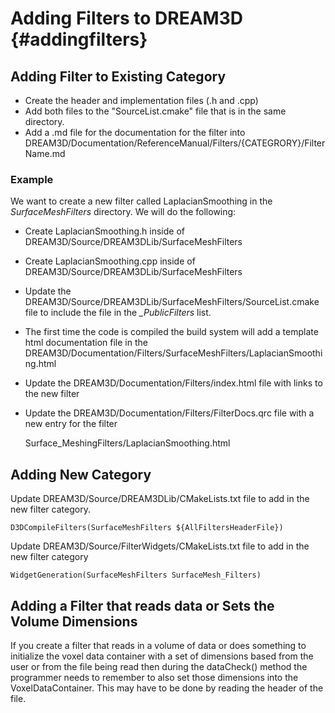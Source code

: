 Adding Filters to DREAM3D {#addingfilters}
=========

## Adding Filter to Existing Category

+ Create the header and implementation files (.h and .cpp)
+ Add both files to the "SourceList.cmake" file that is in the same directory. 
+ Add a .md file for the documentation for the filter into DREAM3D/Documentation/ReferenceManual/Filters/{CATEGRORY}/FilterName.md


### Example
  We want to create a new filter called LaplacianSmoothing in the _SurfaceMeshFilters_ directory. We will do the following:

- Create LaplacianSmoothing.h inside of DREAM3D/Source/DREAM3DLib/SurfaceMeshFilters
- Create LaplacianSmoothing.cpp inside of DREAM3D/Source/DREAM3DLib/SurfaceMeshFilters
- Update the DREAM3D/Source/DREAM3DLib/SurfaceMeshFilters/SourceList.cmake file to include the
file in the *_PublicFilters* list.
- The first time the code is compiled the build system will add a template html documentation
file in the DREAM3D/Documentation/Filters/SurfaceMeshFilters/LaplacianSmoothing.html
- Update the DREAM3D/Documentation/Filters/index.html file with links to the new filter
- Update the DREAM3D/Documentation/Filters/FilterDocs.qrc file with a new entry for the filter

    Surface_MeshingFilters/LaplacianSmoothing.html

## Adding New Category

Update DREAM3D/Source/DREAM3DLib/CMakeLists.txt file to add in the new filter
category.


    D3DCompileFilters(SurfaceMeshFilters ${AllFiltersHeaderFile})


Update DREAM3D/Source/FilterWidgets/CMakeLists.txt file to add in the new filter
category


    WidgetGeneration(SurfaceMeshFilters SurfaceMesh_Filters)



## Adding a Filter that reads data or Sets the Volume Dimensions
If you create a filter that reads in a volume of data or does something to initialize the voxel data container with a set of dimensions based from the user or from the file being read then during the dataCheck() method the programmer needs to remember to also set those dimensions into the VoxelDataContainer. This may have to be done by reading the header of the file.
